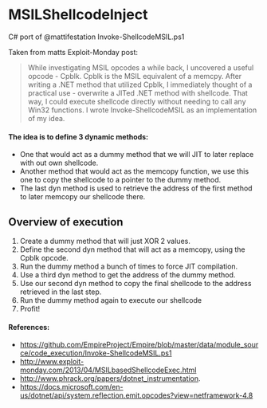# MSILShellcodeInject

C# port of @mattifestation Invoke-ShellcodeMSIL.ps1

Taken from matts Exploit-Monday post:
> While investigating MSIL opcodes a while back, I uncovered a useful opcode - Cpblk. Cpblk is the MSIL equivalent of a memcpy. After writing a .NET method that utilized Cpblk, I immediately thought of a practical use - overwrite a JITed .NET method with shellcode. That way, I could execute shellcode directly without needing to call any Win32 functions. I wrote Invoke-ShellcodeMSIL as an implementation of my idea.

#### The idea is to define 3 dynamic methods:

* One that would act as a dummy method that we will JIT to later replace with out own shellcode.
* Another method that would act as the memcopy function, we use this one to copy the shellcode to a pointer to the dummy method.
* The last dyn method is used to retrieve the address of the first method to later memcopy our shellcode there.

## Overview of execution

1) Create a dummy method that will just XOR 2 values.
2) Define the second dyn method that will act as a memcopy, using the Cpblk opcode.
3) Run the dummy method a bunch of times to force JIT compilation.
4) Use a third dyn method to get the address of the dummy method.
5) Use our second dyn method to copy the final shellcode to the address retrieved in the last step.
6) Run the dummy method again to execute our shellcode
7) Profit!

#### References:
* https://github.com/EmpireProject/Empire/blob/master/data/module_source/code_execution/Invoke-ShellcodeMSIL.ps1
* http://www.exploit-monday.com/2013/04/MSILbasedShellcodeExec.html
* http://www.phrack.org/papers/dotnet_instrumentation.
* https://docs.microsoft.com/en-us/dotnet/api/system.reflection.emit.opcodes?view=netframework-4.8
